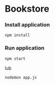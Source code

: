 # Bookstore

### Install application
`npm install`

### Run application
`npm start`

lub 

`nodemon app.js`